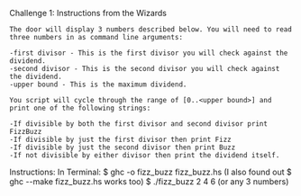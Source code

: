 Challenge 1:
Instructions from the Wizards

	The door will display 3 numbers described below. You will need to read three numbers in as command line arguments:

	-first divisor - This is the first divisor you will check against the dividend.
	-second divisor - This is the second divisor you will check against the dividend.
	-upper bound - This is the maximum dividend.

	You script will cycle through the range of [0..<upper bound>] and print one of the following strings:

	-If divisible by both the first divisor and second divisor print FizzBuzz
	-If divisible by just the first divisor then print Fizz
	-If divisible by just the second divisor then print Buzz
	-If not divisible by either divisor then print the dividend itself.

Instructions:
	In Terminal:
		$ ghc -o fizz_buzz fizz_buzz.hs (I also found out $ ghc --make fizz_buzz.hs works too)
		$ ./fizz_buzz 2 4 6 (or any 3 numbers)
